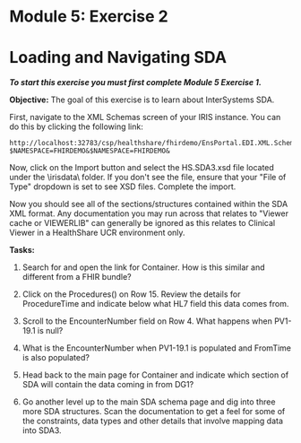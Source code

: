 # Module 5: Exercise 2


# Loading and Navigating SDA

***To start this exercise you must first complete Module 5 Exercise 1.***

**Objective:** The goal of this exercise is to learn about InterSystems SDA.

First, navigate to the XML Schemas screen of your IRIS instance. You can do this by clicking the following link:

	http://localhost:32783/csp/healthshare/fhirdemo/EnsPortal.EDI.XML.SchemaMain.zen?$NAMESPACE=FHIRDEMO&$NAMESPACE=FHIRDEMO&

Now, click on the Import button and select the HS.SDA3.xsd file located under the \irisdata\ folder. If you don't see the file, ensure that your "File of Type" dropdown is set to see XSD files. Complete the import.

Now you should see all of the sections/structures contained within the SDA XML format. Any documentation you may run across that relates to "Viewer cache or VIEWERLIB" can generally be ignored as this relates to Clinical Viewer in a HealthShare UCR environment only.

**Tasks:**
1. Search for and open the link for Container. How is this similar and different from a FHIR bundle?
2. Click on the Procedures() on Row 15.  Review the details for ProcedureTime and indicate below what HL7 field this data comes from.

3. Scroll to the EncounterNumber field on Row 4.  What happens when PV1-19.1 is null?

   
4. What is the EncounterNumber when PV1-19.1 is populated and FromTime is also populated?

   
5. Head back to the main page for Container and indicate which section of SDA will contain the data coming in from DG1?

   
6. Go another level up to the main SDA schema page and dig into three more SDA structures. Scan the documentation to get a feel for some of the constraints, data types and other details that involve mapping data into SDA3.

